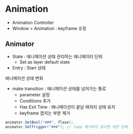 # Animation

- Animation Controller
- Window > Animation : keyframe 조정

## Animator

- State : 애니메이션 상태 관리하는 애니메이터 단위
    - Set as layer default state
- Entry : Start 상태

애니메이션 상태 변화
- make transition : 애니메이션 상태를 넘어가는 통로
    - parameter 설정
    - Conditions 추가
    - Has Exit Time : 애니메이션이 끝날 때까지 상태 유지
    - keyframe 겹치는 부분 제거

```csharp
animator.SetBool("###", flase);
animator.SetTrigger("###"); // loop 제거하지 않으면 무한 반복
```    

